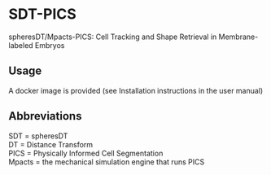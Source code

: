 # SDT-PICS

spheresDT/Mpacts-PICS: Cell Tracking and Shape Retrieval in Membrane-labeled Embryos

## Usage
A docker image is provided (see Installation instructions in the user manual)

## Abbreviations
SDT = spheresDT <br/>
DT = Distance Transform <br/>
PICS = Physically Informed Cell Segmentation<br/>
Mpacts = the mechanical simulation engine that runs PICS<br/>


